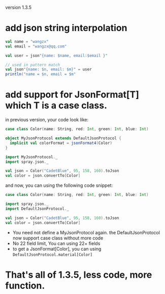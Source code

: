 version 1.3.5

add json string interpolation
===
```scala
val name = "wangzx"
val email = "wangzx@qq.com"

val user = json"{name: $name, email:$email }"

// used in pattern match 
val json"{name: $n, email: $m}" = user
println("name = $n, email = $m"
```


add support for JsonFormat[T] which T is a case class.
=== 

in previous version,  your code look like:
```scala
case class Color(name: String, red: Int, green: Int, blue: Int)

object MyJsonProtocol extends DefaultJsonProtocol {
  implicit val colorFormat = jsonFormat4(Color)
}

import MyJsonProtocol._
import spray.json._

val json = Color("CadetBlue", 95, 158, 160).toJson
val color = json.convertTo[Color]

```

and now, you can using the following code snippet:
```scala
case class Color(name: String, red: Int, green: Int, blue: Int)

import spray.json._
import DefaultJsonProtocol._

val json = Color("CadetBlue", 95, 158, 160).toJson
val color = json.convertTo[Color]

```

- You need not define a MyJsonProtocol again. the DefaultJsonProtocol now support case class without more code
- No 22 field limit, You can using 22+ fields
- to get a JsonFormat[Color], you can using `DefaultJsonProtocol.material[Color]` 

That's all of 1.3.5, less code, more function.
==
